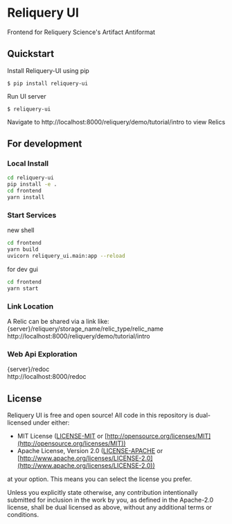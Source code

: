 # Reliquery UI
Frontend for Reliquery
Science's Artifact Antiformat

## Quickstart
Install Reliquery-UI using pip
```
$ pip install reliquery-ui
```
Run UI server
```
$ reliquery-ui
```
Navigate to http://localhost:8000/reliquery/demo/tutorial/intro to view Relics

## For development

### Local Install
```bash
cd reliquery-ui
pip install -e .
cd frontend
yarn install
```
### Start Services
new shell
```bash
cd frontend
yarn build
uvicorn reliquery_ui.main:app --reload
```
for dev gui
```bash
cd frontend
yarn start
```

### Link Location
A Relic can be shared via a link like:
<br />
{server}/reliquery/storage_name/relic_type/relic_name
<br />
http://localhost:8000/reliquery/demo/tutorial/intro

### Web Api Exploration
{server}/redoc
<br />
http://localhost:8000/redoc

## License

Reliquery UI is free and open source! All code in this repository is dual-licensed under either:

* MIT License ([LICENSE-MIT](docs/LICENSE-MIT) or [http://opensource.org/licenses/MIT](http://opensource.org/licenses/MIT))
* Apache License, Version 2.0 ([LICENSE-APACHE](docs/LICENSE-APACHE) or [http://www.apache.org/licenses/LICENSE-2.0](http://www.apache.org/licenses/LICENSE-2.0))

at your option. This means you can select the license you prefer.

Unless you explicitly state otherwise, any contribution intentionally submitted
for inclusion in the work by you, as defined in the Apache-2.0 license, shall be dual licensed as above, without any
additional terms or conditions.
